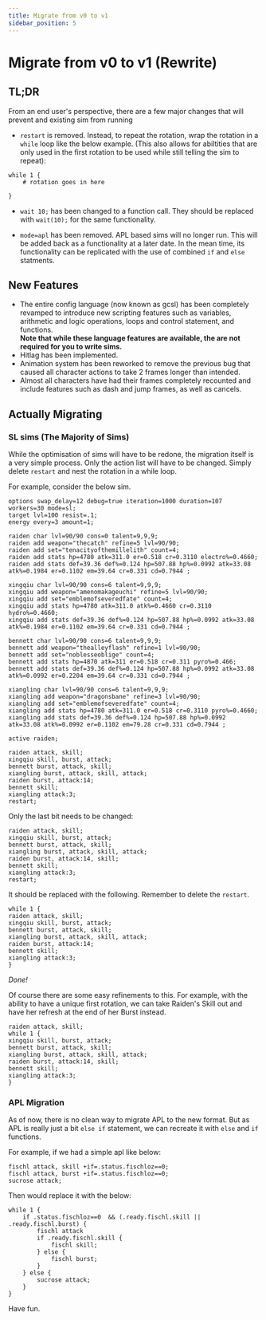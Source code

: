 ```yaml
---
title: Migrate from v0 to v1
sidebar_position: 5
---
```


# Migrate from v0 to v1 (Rewrite)

## TL;DR

From an end user's perspective, there are a few major changes that will prevent and existing sim from running

- `restart` is removed. Instead, to repeat the rotation, wrap the rotation in a `while` loop like the below example. (This also allows for abiltities that are only used in the first rotation to be used while still telling the sim to repeat):

```
while 1 {
    # rotation goes in here

}
```

- `wait 10;` has been changed to a function call. They should be replaced with `wait(10);` for the same functionality.

- `mode=apl` has been removed. APL based sims will no longer run. This will be added back as a functionality at a later date. In the mean time, its functionality can be replicated with the use of combined `if` and `else` statments.

## New Features

- The entire config language (now known as gcsl) has been completely revamped to introduce new scripting features such as variables, arithmetic and logic operations, loops and control statement, and functions.  
**Note that while these language features are available, the are not required for you to write sims.**
- Hitlag has been implemented.
- Animation system has been reworked to remove the previous bug that caused all character actions to take 2 frames longer than intended.
- Almost all characters have had their frames completely recounted and include features such as dash and jump frames, as well as cancels.


## Actually Migrating

### SL sims (The Majority of Sims)
While the optimisation of sims will have to be redone, the migration itself is a very simple process. Only the action list will have to be changed. Simply delete `restart` and nest the rotation in a while loop. 

For example, consider the below sim.

```
options swap_delay=12 debug=true iteration=1000 duration=107 workers=30 mode=sl;
target lvl=100 resist=.1;
energy every=3 amount=1;

raiden char lvl=90/90 cons=0 talent=9,9,9;
raiden add weapon="thecatch" refine=5 lvl=90/90;
raiden add set="tenacityofthemillelith" count=4;
raiden add stats hp=4780 atk=311.0 er=0.518 cr=0.3110 electro%=0.4660;
raiden add stats def=39.36 def%=0.124 hp=507.88 hp%=0.0992 atk=33.08 atk%=0.1984 er=0.1102 em=39.64 cr=0.331 cd=0.7944 ;
			
xingqiu char lvl=90/90 cons=6 talent=9,9,9;
xingqiu add weapon="amenomakageuchi" refine=5 lvl=90/90;
xingqiu add set="emblemofseveredfate" count=4;
xingqiu add stats hp=4780 atk=311.0 atk%=0.4660 cr=0.3110 hydro%=0.4660;
xingqiu add stats def=39.36 def%=0.124 hp=507.88 hp%=0.0992 atk=33.08 atk%=0.1984 er=0.1102 em=39.64 cr=0.331 cd=0.7944 ;

bennett char lvl=90/90 cons=6 talent=9,9,9;
bennett add weapon="thealleyflash" refine=1 lvl=90/90;
bennett add set="noblesseoblige" count=4;
bennett add stats hp=4870 atk=311 er=0.518 cr=0.311 pyro%=0.466;
bennett add stats def=39.36 def%=0.124 hp=507.88 hp%=0.0992 atk=33.08 atk%=0.0992 er=0.2204 em=39.64 cr=0.331 cd=0.7944 ;

xiangling char lvl=90/90 cons=6 talent=9,9,9;
xiangling add weapon="dragonsbane" refine=3 lvl=90/90;
xiangling add set="emblemofseveredfate" count=4;
xiangling add stats hp=4780 atk=311.0 er=0.518 cr=0.3110 pyro%=0.4660;
xiangling add stats def=39.36 def%=0.124 hp=507.88 hp%=0.0992 atk=33.08 atk%=0.0992 er=0.1102 em=79.28 cr=0.331 cd=0.7944 ;

active raiden;

raiden attack, skill;
xingqiu skill, burst, attack;
bennett burst, attack, skill;
xiangling burst, attack, skill, attack;
raiden burst, attack:14;
bennett skill;
xiangling attack:3;
restart;
```

Only the last bit needs to be changed:
```
raiden attack, skill;
xingqiu skill, burst, attack;
bennett burst, attack, skill;
xiangling burst, attack, skill, attack;
raiden burst, attack:14, skill;
bennett skill;
xiangling attack:3;
restart;
```
It should be replaced with the following. Remember to delete the `restart`.
```
while 1 {
raiden attack, skill;
xingqiu skill, burst, attack;
bennett burst, attack, skill;
xiangling burst, attack, skill, attack;
raiden burst, attack:14;
bennett skill;
xiangling attack:3;
}
```

*Done!*

Of course there are some easy refinements to this. For example, with the ability to have a unique first rotation, we can take Raiden's Skill out and have her refresh at the end of her Burst instead. 

```
raiden attack, skill;
while 1 {
xingqiu skill, burst, attack;
bennett burst, attack, skill;
xiangling burst, attack, skill, attack;
raiden burst, attack:14, skill;
bennett skill;
xiangling attack:3;
}
```

### APL Migration
As of now, there is no clean way to migrate APL to the new format. But as APL is really just a bit `else if` statement, we can recreate it with `else` and `if` functions. 

For example, if we had a simple apl like below:

```
fischl attack, skill +if=.status.fischloz==0;
fischl attack, burst +if=.status.fischloz==0;
sucrose attack;
```

Then would replace it with the below:

```
while 1 {
    if .status.fischloz==0  && (.ready.fischl.skill || .ready.fischl.burst) {
        fischl attack
        if .ready.fischl.skill {
            fischl skill;
        } else {
            fischl burst;
        }
    } else {
        sucrose attack;
    }
}
```

Have fun. 